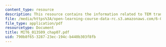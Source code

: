 ```yaml
---
content_type: resource
description: This resource contains the information related to TEM transmission lines.
file: /media/https%3A/open-learning-course-data-rc.s3.amazonaws.com/6-013-electromagnetics-and-applications-spring-2009/790b8f65328723ec194cb440b303f8fb_MIT6_013S09_chap07.pdf
file_type: application/pdf
resourcetype: Document
title: MIT6_013S09_chap07.pdf
uid: 790b8f65-3287-23ec-194c-b440b303f8fb
---
```

